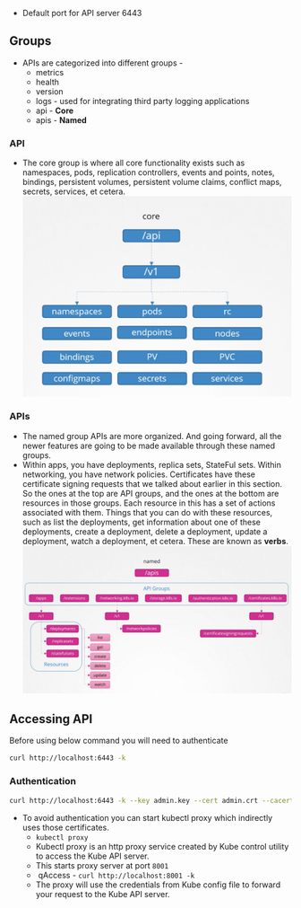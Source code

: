 - Default port for API server 6443

## Groups

- APIs are categorized into different groups -
    - metrics
    - health
    - version
    - logs - used for integrating third party logging applications
    - api - **Core**
    - apis - **Named**

### API

- The core group is where all core functionality exists such as namespaces, pods, replication controllers, events and points, notes, bindings, persistent volumes, persistent volume claims, conflict maps, secrets, services, et cetera.  
    ![1e63cef7803fc68226162fa54a3258dc.png](../_resources/1e63cef7803fc68226162fa54a3258dc.png)

### APIs

- The named group APIs are more organized. And going forward, all the newer features are going to be made available through these named groups.
- Within apps, you have deployments, replica sets, StateFul sets. Within networking, you have network policies. Certificates have these certificate signing requests that we talked about earlier in this section. So the ones at the top are API groups, and the ones at the bottom are resources in those groups. Each resource in this has a set of actions associated with them. Things that you can do with these resources, such as list the deployments, get information about one of these deployments, create a deployment, delete a deployment, update a deployment, watch a deployment, et cetera. These are known as **verbs**.  
    ![f52e1c44fa872094cbb0799222158e58.png](../_resources/f52e1c44fa872094cbb0799222158e58.png)

## Accessing API

Before using below command you will need to authenticate

```bash
curl http://localhost:6443 -k
```

### Authentication

```bash
curl http://localhost:6443 -k --key admin.key --cert admin.crt --cacert ca.crt
```

- To avoid authentication you can start kubectl proxy which indirectly uses those certificates.
    - `kubectl proxy`
    - Kubectl proxy is an http proxy service created by Kube control utility to access the Kube API server.
    - This starts proxy server at port `8001`
    -  qAccess - `curl http://localhost:8001 -k`
    - The proxy will use the credentials from Kube config file to forward your request to the Kube API server.